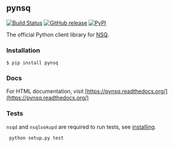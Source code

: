 ## pynsq

[![Build Status](https://github.com/nsqio/pynsq/workflows/tests/badge.svg)](https://github.com/nsqio/pynsq/actions) [![GitHub release](https://img.shields.io/github/release/nsqio/pynsq.svg)](https://github.com/nsqio/pynsq/releases/latest) [![PyPI](https://img.shields.io/pypi/v/pynsq.svg)](https://pypi.org/project/pynsq)

The official Python client library for [NSQ][nsq].

### Installation

    $ pip install pynsq

### Docs

For HTML documentation, visit [https://pynsq.readthedocs.org/](https://pynsq.readthedocs.org/)

### Tests

`nsqd` and `nsqlookupd` are required to run tests, see [installing](https://nsq.io/deployment/installing.html).

     python setup.py test

[nsq]: https://github.com/nsqio/nsq